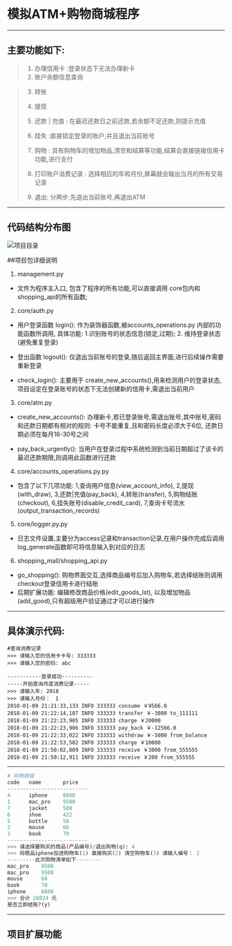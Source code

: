 

# 模拟ATM+购物商城程序

---
## 主要功能如下:
>1. 办理信用卡 :登录状态下无法办理新卡
>2. 账户余额信息查询

>3. 转账
>
>4. 提现
>
>5. 还款 | 充值 : 在最迟还款日之前还款,若余额不足还款,则提示充值
>
>6. 挂失 :直接锁定登录的账户,并且退出当前账号
>
>7. 购物 : 具有购物车的增加物品,清空和结算等功能,结算会直接链接信用卡功能,进行支付
>
>8. 打印账户消费记录 : 选择相应的年和月份,屏幕就会输出当月的所有交易记录
>
>9. 退出: 分两步,先退出当前账号,再退出ATM

---

## 代码结构分布图
![项目目录](http://oyhijg3iv.bkt.clouddn.com/%E6%B7%B1%E5%BA%A6%E6%88%AA%E5%9B%BE_%E9%80%89%E6%8B%A9%E5%8C%BA%E5%9F%9F_20180110105956.png)

##项目包详细说明
1. management.py
 * 文件为程序主入口, 包含了程序的所有功能,可以直接调用 core包内和shopping_api的所有函数;
2. core/auth.py
 * 用户登录函数 login(): 作为装饰器函数,被accounts_operations.py 内部的功能函数所调用, 具体功能: 1.识别账号的状态信息(锁定,过期); 2. 维持登录状态(避免重复登录)

 * 登出函数 logout(): 仅退出当前账号的登录,随后返回主界面,进行后续操作需要重新登录

 * check_login(): 主要用于 create_new_accounts(),用来检测用户的登录状态,项目设定在登录账号的状态下无法创建新的信用卡,需退出当前用户

3. core/atm.py
 * create_new_accounts(): 办理新卡,若已登录账号,需退出账号,其中账号,密码和还款日期都有相对的规则: 卡号不能重复,且和密码长度必须大于6位, 还款日期必须在每月16-30号之间

 * pay_back_urgently(): 当用户在登录过程中系统检测到当前日期超过了该卡的最迟还款期限,则调用此函数进行还款

4. core/accounts_operations.py.py
 * 包含了以下几项功能: 1,查询用户信息(view_account_info), 2,提现(with_draw), 3,还款|充值(pay_back), 4,转账(transfer), 5,购物结账(checkout), 6,挂失账号(disable_credit_card), 7,查询卡号流水(output_transaction_records)

5. core/logger.py.py
 * 日志文件设置,主要分为access记录和transaction记录,在用户操作完成后调用log_generate函数即可将信息输入到对应的日志

6. shopping_mall/shopping_api.py
 * go_shopping(): 购物界面交互,选择商品编号后加入购物车,若选择结账则调用checkout登录信用卡进行结账
 * 后期扩展功能: 编辑修改商品价格(edit_goods_lst), 以及增加物品(add_good),只有超级用户验证通过才可以进行操作



---
## 具体演示代码:

```
#查询消费记录
>>> 请输入您的信用卡卡号: 333333
>>> 请输入您的密码: abc

-----------登录成功----------
-----开始查询月度消费记录-----
>>> 请输入年: 2018
>>> 请输入月份：　1
2018-01-09 21:21:33,133 INFO 333333 consume ￥9566.0
2018-01-09 21:22:14,107 INFO 333333 transfer ￥-3000 to_111111
2018-01-09 21:22:23,905 INFO 333333 charge ￥20000
2018-01-09 21:22:23,906 INFO 333333 pay_back ￥-12566.0
2018-01-09 21:22:33,022 INFO 333333 withdraw ￥-5000 from_balance
2018-01-09 21:22:53,582 INFO 333333 charge ￥10000
2018-01-09 21:50:02,809 INFO 333333 receive ￥3000 from_555555
2018-01-09 21:50:12,911 INFO 333333 receive ￥200 from_555555

```
---
```python
# 购物商城
code   name       price
--------------------------
4      iphone     8888
1      mac_pro    9500
7      jacket     500
6      shoe       422
5      bottle     50
2      mouse      66
3      book       70
--------------------------
>>> 请选择要购买的商品(产品编号)/退出购物(q): 4
>>> 将商品iphone加进购物车(1) 直接购买(2) 清空购物车(3) 请输入编号： 2
---------此次购物清单如下--------
mac_pro    9500
mac_pro    9500
mouse      66
book       70
iphone     8888
>>> 合计 28024 元
是否立即结账?(y)

```

---
## 项目扩展功能







